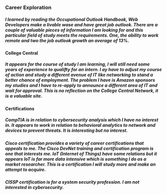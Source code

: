 ### Career Exploration

##### I learned by reading the Occupational Outlook Handbook, Web Developers make a livable wase and have great job outlook. There are a couple of valuable pieces of information I am looking for and this particular field of study meets the requirements. One, the ability to work remote and two the job outlook growth an average of 13%.

#### College Central

##### It appears for the course of study I am learning, I will still need some years of experience to qualifty for an intern. I ay have to adjust my course of action and study a different avenue of IT like networking to stand a better chance of employment. The problem I have is Amazon sponsors my studies and I have to re-apply to announce a different area of IT and wait for approval. This is no reflection on the College Central Network, it is a valuable site.

#### Certifications

##### CompTIA is in relation to cybersecurity analysis which I have no interest in. It appears to work in relation to behavioral analytics to network and devices to prevent threats. It is interesting but no interest.

##### Cisco certification provides a variety of career certifications that appeals to me. The Cisco DevNet training and certification program is one that interests me. IoT (Internet of Things) have some relations but it appears IoT is far more data intensive which is something I do as a market researcher. This is a certification I will study more and make an attempt to acquire.

##### CISSP certification is for a system security profession. I am not interested in cybersecurity.






